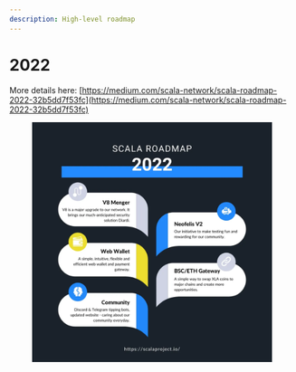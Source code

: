```yaml
---
description: High-level roadmap
---
```


# 2022

More details here: [https://medium.com/scala-network/scala-roadmap-2022-32b5dd7f53fc](https://medium.com/scala-network/scala-roadmap-2022-32b5dd7f53fc)

<figure><img src="../../.gitbook/assets/image (26).png" alt=""><figcaption></figcaption></figure>
